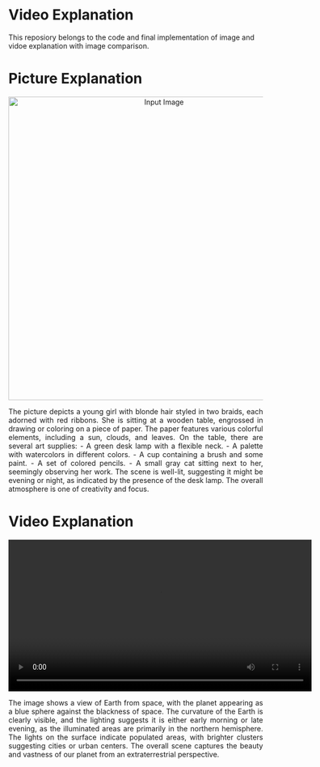 # Video Explanation
This reposiory belongs to the code and final implementation of image and vidoe explanation with image comparison.

# Picture Explanation
<p align="center">
  <img src="https://github.com/user-attachments/assets/80ed162f-49c6-4137-a181-ad7f26c3ef77" width="600" title="Input Image">
</p>

<p align="justify"> The picture depicts a young girl with blonde hair styled in two braids, each adorned with red ribbons. She is sitting at a wooden table, engrossed in drawing or coloring on a piece of paper. The paper features various colorful elements, including a sun, clouds, and leaves.
On the table, there are several art supplies:
- A green desk lamp with a flexible neck.
- A palette with watercolors in different colors.
- A cup containing a brush and some paint.
- A set of colored pencils.
- A small gray cat sitting next to her, seemingly observing her work.
The scene is well-lit, suggesting it might be evening or night, as indicated by the presence of the desk lamp. The overall atmosphere is one of creativity and focus. </p>

# Video Explanation

<p align="center">
  <video src="https://github.com/user-attachments/assets/5e5a9dbf-129c-4770-b5f2-ce1585c4b1df" width="600" title="Input Image">
</p>

<p align="justify"> 
The image shows a view of Earth from space, with the planet appearing as a blue sphere against the blackness of space. The curvature of the Earth is clearly visible, and the lighting suggests it is either early morning or late evening, as the illuminated areas are primarily in the northern hemisphere. The lights on the surface indicate populated areas, with brighter clusters suggesting cities or urban centers. The overall scene captures the beauty and vastness of our planet from an extraterrestrial perspective.
</p>
